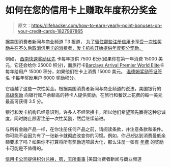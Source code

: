 # 如何在您的信用卡上赚取年度积分奖金

> 原文：<https://lifehacker.com/how-to-earn-yearly-point-bonuses-on-your-credit-cards-1827997865>

据美国消费者新闻与商业频道 T3 报道， [为了留住那些注册信用卡享受一次性奖励并在不久后取消信用卡的消费者，发卡机构开始提供年度积分奖励。](https://www.cnbc.com/2018/07/30/credit-card-companies-offer-points-for-well-doing-nothing.html) 



例如， [西南快速奖励优先](https://creditcards.chase.com/a1/southwest/promonaep) 卡每年提供 7500 积分(如果你在第一年消费 15000 美元，它还会给你 25000 积分)，而旅行卡[Barclays Arrival Premier World Elite](https://cards.barclaycardus.com/cards/barclays-arrival-premier-world-elite-mastercard.html)卡每年给用户 15000 积分，如果他们在卡上消费 15000 美元。 [温德姆奖励签证签名](https://www.barclaycardus.com/apply/Landing.action?campaignId=2284&cellNumber=12&referrerid=Oct16SliderWHRNVP) 卡每年奖励用户 6000 奖励积分。

它超越了这些一次性奖金。根据美国消费者新闻与商业频道的说法，美国银行的 [高级奖励](https://www.bankofamerica.com/credit-cards/products/premium-rewards-credit-card/) 向银行账户余额高的持卡人提供奖励，在旅行和餐饮上花费的每一美元最高可获得 3.5 分。

银行和发卡机构已经意识到，许多人不经常换卡，所以他们希望预先赢得这种忠诚度，同时防止顾客注册一次性奖励，然后继续前进。

与所有金融产品一样，在你注册任何产品之前，请阅读条款，并注意条款和条件。你可能不会因为有了一张新卡就彻底改变你的习惯。例如，你*已经*达到消费最低余额要求了吗？如果你不打算将所有奖励选项最大化，那么注册一张有 [年费](https://twocents.lifehacker.com/when-paying-an-annual-credit-card-fee-makes-sense-1827669221) 的奖励卡可能是不值得的。

[信用卡公司提供积分兑换，嗯，无所事事](https://www.cnbc.com/2018/07/30/credit-card-companies-offer-points-for-well-doing-nothing.html) |美国消费者新闻与商业频道